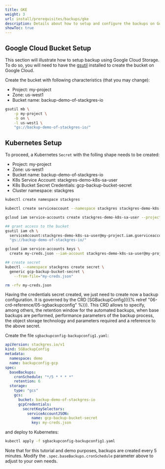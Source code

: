 ```yaml
---
title: GKE
weight: 3
url: install/prerequisites/backups/gke
description: Details about how to setup and configure the backups on Google Cloud Storage.
showToc: true
---
```


## Google Cloud Bucket Setup

This section will illustrate how to setup backup using Google Cloud Storage. To do so, you will need to have the [gsutil](https://cloud.google.com/storage/docs/gsutil_install) installed to create the bucket on Google Cloud.

Create the bucket with following characteristics (that you may change):

* Project: my-project
* Zone: us-west1
* Bucket name: backup-demo-of-stackgres-io

```bash
gsutil mb \
    -p my-project \
    -b on \
    -l us-west1 \
    "gs://backup-demo-of-stackgres-io/"
```

## Kubernetes Setup

To proceed, a Kubernetes `Secret` with the folling shape needs to be created:

* Project: my-project
* Zone: us-west1
* Bucket name: backup-demo-of-stackgres-io
* K8s Service Account: stackgres-demo-k8s-sa-user
* K8s Bucket Secret Credentials: gcp-backup-bucket-secret
* Cluster namespace: stackgres

```bash
kubectl create namespace stackgres

kubectl create serviceaccount --namespace stackgres stackgres-demo-k8s-sa-user

gcloud iam service-accounts create stackgres-demo-k8s-sa-user --project my-project

## grant access to the bucket
gsutil iam ch \
  serviceAccount:stackgres-demo-k8s-sa-user@my-project.iam.gserviceaccount.com:roles/storage.objectAdmin \
  "gs://backup-demo-of-stackgres-io/"

gcloud iam service-accounts keys \
  create my-creds.json --iam-account stackgres-demo-k8s-sa-user@my-project.iam.gserviceaccount.com

## create secret
kubectl --namespace stackgres create secret \
  generic gcp-backup-bucket-secret \
	--from-file="my-creds.json"

rm -rfv my-creds.json
```

Having the credentials secret created, we just need to create now a backup configuration. It is governed by the CRD
[SGBackupConfig]({{% relref "06-crd-reference/05-sgbackupconfig" %}}). This CRD allows to specify, among others, the
retention window for the automated backups, when base backups are performed, performance parameters of the backup
process, the object storage technology and parameters required and a reference to the above secret.

Create the file `sgbackupconfig-backupconfig1.yaml`:

```yaml
apiVersion: stackgres.io/v1
kind: SGBackupConfig
metadata:
  namespace: demo
  name: backupconfig-gcp
spec:
  baseBackups:
    cronSchedule: "*/5 * * * *"
    retention: 6
  storage:
    type: "gcs"
    gcs:
      bucket: backup-demo-of-stackgres-io
      gcpCredentials:
        secretKeySelectors:
          serviceAccountJSON: 
            name: gcp-backup-bucket-secret
            key: my-creds.json
```

and deploy to Kubernetes:

```bash
kubectl apply -f sgbackupconfig-backupconfig1.yaml
```

Note that for this tutorial and demo purposes, backups are created every 5 minutes. Modify the
`.spec.baseBackups.cronSchedule` parameter above to adjust to your own needs.
